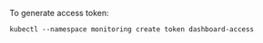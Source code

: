 To generate access token:

```shell
kubectl --namespace monitoring create token dashboard-access
```
